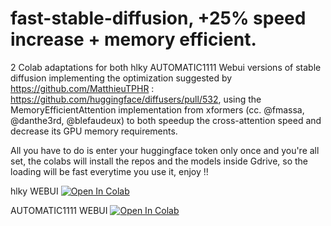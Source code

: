 # fast-stable-diffusion, +25% speed increase + memory efficient.
2 Colab adaptations for both hlky AUTOMATIC1111 Webui versions of stable diffusion implementing the optimization suggested by https://github.com/MatthieuTPHR : https://github.com/huggingface/diffusers/pull/532, using 
the MemoryEfficientAttention implementation from xformers (cc. @fmassa, @danthe3rd, @blefaudeux) to both speedup the cross-attention speed and decrease its GPU memory requirements.

All you have to do is enter your huggingface token only once and you're all set, the colabs will install the repos and the models inside Gdrive, so the loading will be fast everytime you use it, enjoy !!

hlky WEBUI
[![Open In Colab](https://colab.research.google.com/assets/colab-badge.svg)](https://colab.research.google.com/github.com/TheLastBen/fast-stable-diffusion/blob/main/fast_stable_diffusion_hlky.ipynb)

AUTOMATIC1111 WEBUI
[![Open In Colab](https://colab.research.google.com/assets/colab-badge.svg)](https://colab.research.google.com/github.com/TheLastBen/fast-stable-diffusion/blob/main/fast_stable_diffusion_AUTOMATIC1111.ipynb)

